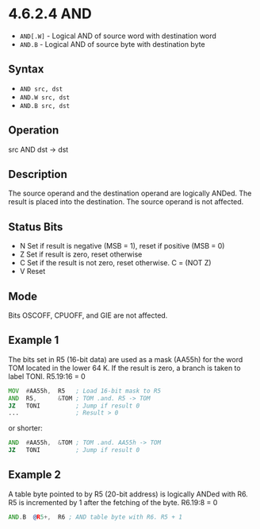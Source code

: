 # 4.6.2.4 AND

- `AND[.W]` - Logical AND of source word with destination word
- `AND.B` - Logical AND of source byte with destination byte

## Syntax

- `AND src, dst`
- `AND.W src, dst`
- `AND.B src, dst`

## Operation

src AND dst → dst

## Description

The source operand and the destination operand are logically ANDed. The result is placed into the destination.
The source operand is not affected.

## Status Bits

- N Set if result is negative (MSB = 1), reset if positive (MSB = 0)
- Z Set if result is zero, reset otherwise
- C Set if the result is not zero, reset otherwise. C = (NOT Z)
- V Reset

## Mode

Bits OSCOFF, CPUOFF, and GIE are not affected.

## Example 1

The bits set in R5 (16-bit data) are used as a mask (AA55h) for the word TOM located in the lower 64 K.
If the result is zero, a branch is taken to label TONI. R5.19:16 = 0

```asm
MOV  #AA55h,  R5   ; Load 16-bit mask to R5
AND  R5,      &TOM ; TOM .and. R5 -> TOM
JZ   TONI          ; Jump if result 0
...                ; Result > 0
```

or shorter:

```asm
AND  #AA55h,  &TOM ; TOM .and. AA55h -> TOM
JZ   TONI          ; Jump if result 0
```

## Example 2

A table byte pointed to by R5 (20-bit address) is logically ANDed with R6. R5 is incremented by 1 after the
fetching of the byte. R6.19:8 = 0

```asm
AND.B  @R5+,  R6 ; AND table byte with R6. R5 + 1
```

